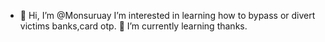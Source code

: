 - 👋 Hi, I’m @Monsuruay
 I’m interested in learning how to bypass or divert victims banks,card otp.
  🌱 I’m currently learning thanks.
